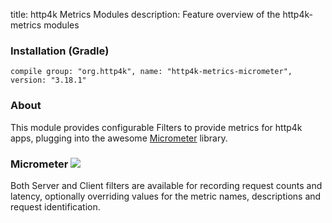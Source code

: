 title: http4k Metrics Modules
description: Feature overview of the http4k-metrics modules

### Installation (Gradle)
```compile group: "org.http4k", name: "http4k-metrics-micrometer", version: "3.18.1"```

### About

This module provides configurable Filters to provide metrics for http4k apps, plugging into the awesome [Micrometer](http://micrometer.io/) library.

### Micrometer [<img class="octocat" src="/img/octocat-32.png"/>](https://github.com/http4k/http4k/blob/master/src/docs/guide/modules/metrics/example_micrometer.kt)

Both Server and Client filters are available for recording request counts and latency, optionally overriding values for the metric names, descriptions and request identification.

<script src="https://gist-it.appspot.com/https://github.com/http4k/http4k/blob/master/src/docs/guide/modules/metrics/example_micrometer.kt"></script>
